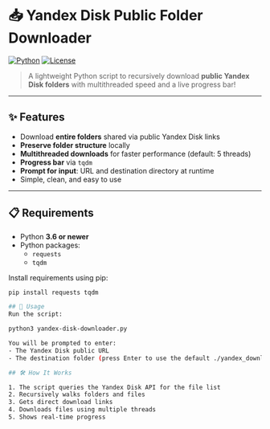# 📥 Yandex Disk Public Folder Downloader

[![Python](https://img.shields.io/badge/Python-3.6%2B-blue)](https://www.python.org/)
[![License](https://img.shields.io/badge/License-ISC-green.svg)](LICENSE)

> A lightweight Python script to recursively download **public Yandex Disk folders** with multithreaded speed and a live progress bar!

---

## ✨ Features

- Download **entire folders** shared via public Yandex Disk links
- **Preserve folder structure** locally
- **Multithreaded downloads** for faster performance (default: 5 threads)
- **Progress bar** via `tqdm`
- **Prompt for input**: URL and destination directory at runtime
- Simple, clean, and easy to use

---

## 📋 Requirements

- Python **3.6 or newer**
- Python packages:
  - `requests`
  - `tqdm`

Install requirements using pip:

```bash
pip install requests tqdm

## 🚀 Usage
Run the script:

python3 yandex-disk-downloader.py

You will be prompted to enter:
- The Yandex Disk public URL
- The destination folder (press Enter to use the default ./yandex_download)

## 🛠️ How It Works

1. The script queries the Yandex Disk API for the file list
2. Recursively walks folders and files
3. Gets direct download links
4. Downloads files using multiple threads
5. Shows real-time progress


